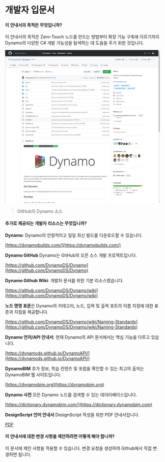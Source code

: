 # 개발자 입문서

#### 이 안내서의 목적은 무엇입니까? <a href="#what-is-the-purpose-of-this-guide" id="what-is-the-purpose-of-this-guide"></a>

이 안내서의 목적은 Zero-Touch 노드를 만드는 방법부터 확장 기능 구축에 이르기까지 Dynamo의 다양한 C# 개발 가능성을 탐색하는 데 도움을 주기 위한 것입니다.

![Github의 Dynamo 소스](images/dynamogithub.jpg)
> GitHub의 Dynamo 소스

#### 추가로 제공되는 개발자 리소스는 무엇입니까? <a href="#what-additional-online-resources-do-we-provide" id="what-additional-online-resources-do-we-provide"></a>

**Dynamo**: Dynamo의 안정적이고 일일 최신 빌드를 다운로드할 수 있습니다.

[https://dynamobuilds.com/](https://dynamobuilds.com/)

**Dynamo GitHub** Dynamo는 GitHub의 오픈 소스 개발 프로젝트입니다.

[https://github.com/DynamoDS/Dynamo](https://github.com/DynamoDS/Dynamo)

**Dynamo Github Wiki**: 개발자 문서를 위한 기본 리소스였습니다.

[https://github.com/DynamoDS/Dynamo/wiki](https://github.com/DynamoDS/Dynamo/wiki)

**노드 명명 표준**은 Dynamo의 카테고리, 노드, 입력 및 출력 포트의 이름 지정에 대한 표준과 지침을 제공합니다.

[https://github.com/DynamoDS/Dynamo/wiki/Naming-Standards](https://github.com/DynamoDS/Dynamo/wiki/Naming-Standards)

**Dynamo 언어/API 안내서**: 현재 Dynamo의 API 문서에서는 핵심 기능을 다루고 있습니다.

[https://dynamods.github.io/DynamoAPI/](https://dynamods.github.io/DynamoAPI/)

**DynamoBIM** 추가 정보, 학습 컨텐츠 및 포럼을 확인할 수 있는 최고의 출처는 DynamoBIM 웹 사이트입니다.

[https://dynamobim.org](https://dynamobim.org)

**Dynamo 사전** 모든 Dynamo 노드를 검색할 수 있는 데이터베이스입니다.

[https://dictionary.dynamobim.com/](https://dictionary.dynamobim.com)

**DesignScript 언어 안내서** DesignScript 작성을 위한 PDF 안내서입니다.

[PDF](https://dynamobim.org/wp-content/uploads/forum-assets/colin-mccroneautodesk-com/07/10/Dynamo\_language\_guide\_version\_1.pdf)

#### 이 안내서에 대한 변경 사항을 제안하려면 어떻게 해야 합니까? <a href="#how-can-i-suggest-changes-to-this-guide" id="how-can-i-suggest-changes-to-this-guide"></a>

이 문서에 제안 사항을 적용할 수 있습니다. 변경 요청을 생성하여 Github에서 직접 변경하면 됩니다.
